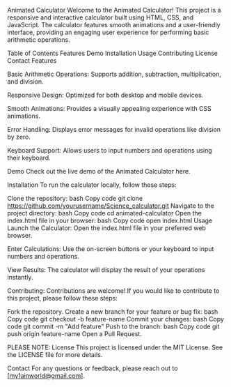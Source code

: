 Animated Calculator
Welcome to the Animated Calculator! This project is a responsive and interactive calculator built using HTML, CSS, and JavaScript. The calculator features smooth animations and a user-friendly interface, providing an engaging user experience for performing basic arithmetic operations.

Table of Contents
Features
Demo
Installation
Usage
Contributing 
License
Contact
Features

Basic Arithmetic Operations: Supports addition, subtraction, multiplication, and division.

Responsive Design: Optimized for both desktop and mobile devices.

Smooth Animations: Provides a visually appealing experience with CSS animations.

Error Handling: Displays error messages for invalid operations like division by zero.

Keyboard Support: Allows users to input numbers and operations using their keyboard.

Demo
Check out the live demo of the Animated Calculator here.

Installation
To run the calculator locally, follow these steps:

Clone the repository:
bash
Copy code
git clone https://github.com/yourusername/Science_calculator.git
Navigate to the project directory:
bash
Copy code
cd animated-calculator
Open the index.html file in your browser:
bash
Copy code
open index.html
Usage
Launch the Calculator: Open the index.html file in your preferred web browser.

Enter Calculations: Use the on-screen buttons or your keyboard to input numbers and operations.

View Results: The calculator will display the result of your operations instantly.

Contributing:
Contributions are welcome! 
If you would like to contribute to this project, please follow these steps:

Fork the repository.
Create a new branch for your feature or bug fix:
bash
Copy code
git checkout -b feature-name
Commit your changes:
bash
Copy code
git commit -m "Add feature"
Push to the branch:
bash
Copy code
git push origin feature-name
Open a Pull Request.

PLEASE NOTE:
License
This project is licensed under the MIT License. See the LICENSE file for more details.

Contact
For any questions or feedback, please reach out to [my1ainworld@gmail.com].


